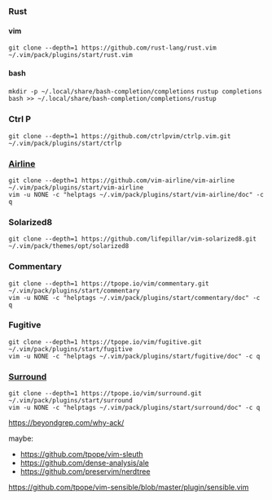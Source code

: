 ### Rust
#### vim
```git clone --depth=1 https://github.com/rust-lang/rust.vim ~/.vim/pack/plugins/start/rust.vim```
#### bash
```mkdir -p ~/.local/share/bash-completion/completions```
```rustup completions bash >> ~/.local/share/bash-completion/completions/rustup```

### Ctrl P
```git clone --depth=1 https://github.com/ctrlpvim/ctrlp.vim.git ~/.vim/pack/plugins/start/ctrlp```

### [Airline](https://github.com/vim-airline/vim-airline)
```git clone --depth=1 https://github.com/vim-airline/vim-airline ~/.vim/pack/plugins/start/vim-airline```  
```vim -u NONE -c "helptags ~/.vim/pack/plugins/start/vim-airline/doc" -c q```

### Solarized8
```git clone --depth=1 https://github.com/lifepillar/vim-solarized8.git ~/.vim/pack/themes/opt/solarized8```

### Commentary
```git clone --depth=1 https://tpope.io/vim/commentary.git ~/.vim/pack/plugins/start/commentary```  
```vim -u NONE -c "helptags ~/.vim/pack/plugins/start/commentary/doc" -c q```  

### Fugitive
```git clone --depth=1 https://tpope.io/vim/fugitive.git ~/.vim/pack/plugins/start/fugitive```  
```vim -u NONE -c "helptags ~/.vim/pack/plugins/start/fugitive/doc" -c q```  

### [Surround](https://github.com/tpope/vim-surround)
```git clone --depth=1 https://tpope.io/vim/surround.git ~/.vim/pack/plugins/start/surround```  
```vim -u NONE -c "helptags ~/.vim/pack/plugins/start/surround/doc" -c q```  

https://beyondgrep.com/why-ack/

maybe:

- https://github.com/tpope/vim-sleuth  
- https://github.com/dense-analysis/ale
- https://github.com/preservim/nerdtree

https://github.com/tpope/vim-sensible/blob/master/plugin/sensible.vim
